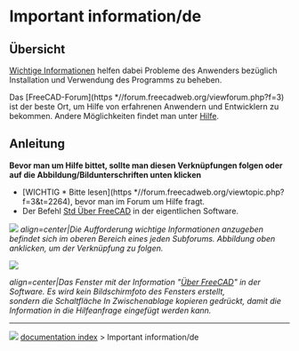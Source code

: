 # Important information/de
## Übersicht

[Wichtige Informationen](Important_information/de.md) helfen dabei Probleme des Anwenders bezüglich Installation und Verwendung des Programms zu beheben.

Das [FreeCAD-Forum](https   *//forum.freecadweb.org/viewforum.php?f=3) ist der beste Ort, um Hilfe von erfahrenen Anwendern und Entwicklern zu bekommen. Andere Möglichkeiten findet man unter [Hilfe](Help/de.md).

## Anleitung


**Bevor man um Hilfe bittet, sollte man diesen Verknüpfungen folgen oder auf die Abbildung/Bildunterschriften unten klicken**

-   [WICHTIG   * Bitte lesen](https   *//forum.freecadweb.org/viewtopic.php?f=3&t=2264), bevor man im Forum um Hilfe fragt.
-   Der Befehl [Std Über FreeCAD](Std_About/de.md) in der eigentlichen Software.

![](images/Important_information-updated.png ) 
*align=center|Die Aufforderung wichtige Informationen anzugeben befindet sich im oberen Bereich eines  jeden Subforums. Abbildung oben anklicken, um der Verknüpfung zu folgen.*

![](images/Std_About_example.png )



*align=center|Das Fenster mit der Information "[Über FreeCAD](Std_About/de.md)" in der Software. Es wird kein Bildschirmfoto des Fensters erstellt,<br/>sondern die Schaltfläche **In Zwischenablage kopieren* gedrückt, damit die Information in die Hilfeanfrage eingefügt werden kann.**



---
![](images/Right_arrow.png) [documentation index](../README.md) > Important information/de
